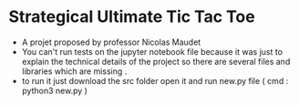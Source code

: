 # Strategical Ultimate Tic Tac Toe

- A projet proposed by professor Nicolas Maudet 
- You can't run tests   on the jupyter notebook file because it was just to explain the technical details of the project so there 
are several files and libraries which are missing .
- to run it just download the src folder open it and run  new.py  file ( cmd : python3 new.py )

